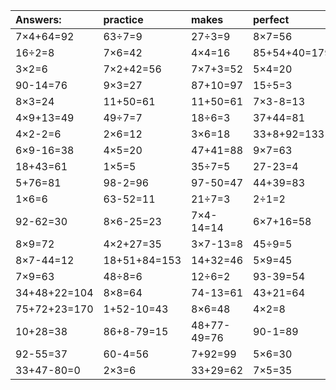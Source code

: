 | Answers: | practice | makes | perfect | ! |
| :--- | :--- | :--- | :--- | :--- |
| 7×4+64=92 | 63÷7=9 | 27÷3=9 | 8×7=56 | 36+31=67 | 
| 16÷2=8 | 7×6=42 | 4×4=16 | 85+54+40=179 | 3+82+67=152 | 
| 3×2=6 | 7×2+42=56 | 7×7+3=52 | 5×4=20 | 98-65=33 | 
| 90-14=76 | 9×3=27 | 87+10=97 | 15÷5=3 | 6×3=18 | 
| 8×3=24 | 11+50=61 | 11+50=61 | 7×3-8=13 | 67-64=3 | 
| 4×9+13=49 | 49÷7=7 | 18÷6=3 | 37+44=81 | 3×9=27 | 
| 4×2-2=6 | 2×6=12 | 3×6=18 | 33+8+92=133 | 4×9=36 | 
| 6×9-16=38 | 4×5=20 | 47+41=88 | 9×7=63 | 49-39=10 | 
| 18+43=61 | 1×5=5 | 35÷7=5 | 27-23=4 | 28+5=33 | 
| 5+76=81 | 98-2=96 | 97-50=47 | 44+39=83 | 6×2=12 | 
| 1×6=6 | 63-52=11 | 21÷7=3 | 2÷1=2 | 29+36=65 | 
| 92-62=30 | 8×6-25=23 | 7×4-14=14 | 6×7+16=58 | 21+73=94 | 
| 8×9=72 | 4×2+27=35 | 3×7-13=8 | 45÷9=5 | 8×6-10=38 | 
| 8×7-44=12 | 18+51+84=153 | 14+32=46 | 5×9=45 | 54+45=99 | 
| 7×9=63 | 48÷8=6 | 12÷6=2 | 93-39=54 | 30-23=7 | 
| 34+48+22=104 | 8×8=64 | 74-13=61 | 43+21=64 | 6×4-6=18 | 
| 75+72+23=170 | 1+52-10=43 | 8×6=48 | 4×2=8 | 86-76=10 | 
| 10+28=38 | 86+8-79=15 | 48+77-49=76 | 90-1=89 | 2×2=4 | 
| 92-55=37 | 60-4=56 | 7+92=99 | 5×6=30 | 18+32=50 | 
| 33+47-80=0 | 2×3=6 | 33+29=62 | 7×5=35 | 14÷2=7 | 
